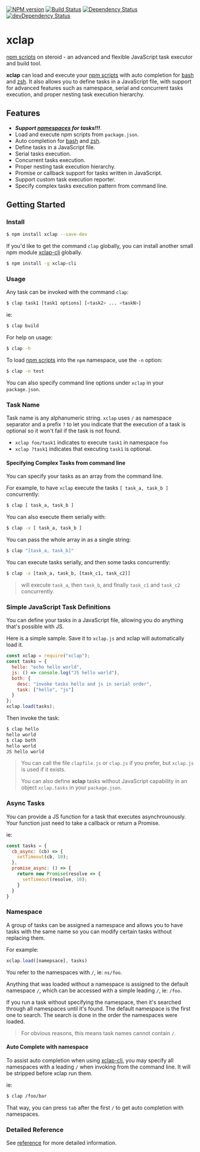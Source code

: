 [![NPM version][npm-image]][npm-url] [![Build Status][travis-image]][travis-url]
[![Dependency Status][daviddm-image]][daviddm-url] [![devDependency Status][daviddm-dev-image]][daviddm-dev-url]

# xclap

[npm scripts] on steroid - an advanced and flexible JavaScript task executor and build tool.

**xclap** can load and execute your [npm scripts] with auto completion for [bash] and [zsh].  It also allows you to define tasks in a JavaScript file, with support for advanced features such as namespace, serial and concurrent tasks execution, and proper nesting task execution hierarchy.

## Features

-   **_Support [namespaces](#namespace) for tasks!!!_**.
-   Load and execute npm scripts from `package.json`.
-   Auto completion for [bash] and [zsh].
-   Define tasks in a JavaScript file.
-   Serial tasks execution.
-   Concurrent tasks execution.
-   Proper nesting task execution hierarchy.
-   Promise or callback support for tasks written in JavaScript.
-   Support custom task execution reporter.
-   Specify complex tasks execution pattern from command line.

## Getting Started

### Install

```bash
$ npm install xclap --save-dev
```

If you'd like to get the command `clap` globally, you can install another small npm module [xclap-cli] globally.

```bash
$ npm install -g xclap-cli
```

### Usage

Any task can be invoked with the command `clap`:

```bash
$ clap task1 [task1 options] [<task2> ... <taskN>]
```

ie:

```bash
$ clap build
```

For help on usage:

```bash
$ clap -h
```

To load [npm scripts] into the `npm` namespace, use the `-n` option:

```bash
$ clap -n test
```

You can also specify command line options under `xclap` in your `package.json`.

### Task Name

Task name is any alphanumeric string. `xclap` uses `/` as namespace separator and a prefix `?` to let you indicate that the execution of a task is optional so it won't fail if the task is not found.

* `xclap foo/task1` indicates to execute `task1` in namespace `foo`
* `xclap ?task1` indicates that executing `task1` is optional.

#### Specifying Complex Tasks from command line

You can specify your tasks as an array from the command line.

For example, to have `xclap` execute the tasks `[ task_a, task_b ]` concurrently:

```bash
$ clap [ task_a, task_b ]
```

You can also execute them serially with:

```bash
$ clap -x [ task_a, task_b ]
```

You can pass the whole array in as a single string:

```bash
$ clap "[task_a, task_b]"
```

You can execute tasks serially, and then some tasks concurrently:

```bash
$ clap -x [task_a, task_b, [task_c1, task_c2]]
```

> will execute `task_a`, then `task_b`, and finally `task_c1` and `task_c2` concurrently.

### Simple JavaScript Task Definitions

You can define your tasks in a JavaScript file, allowing you do anything that's possible with JS.

Here is a simple sample.  Save it to `xclap.js` and xclap will automatically load it.

```js
const xclap = require("xclap");
const tasks = {
  hello: "echo hello world",
  js: () => console.log("JS hello world"),
  both: {
    desc: "invoke tasks hello and js in serial order",
    task: ["hello", "js"]
  }
};
xclap.load(tasks);
```

Then invoke the task:

```bash
$ clap hello
hello world
$ clap both
hello world
JS hello world
```

> You can call the file `clapfile.js` or `clap.js` if you prefer, but `xclap.js` is used if it exists.
>
> You can also define **xclap** tasks without JavaScript capability in an object `xclap.tasks` in your `package.json`.

### Async Tasks

You can provide a JS function for a task that executes asynchrounously.  Your function just need to take a callback or return a Promise.

ie:

```js
const tasks = {
  cb_async: (cb) => {
    setTimeout(cb, 10);
  },
  promise_async: () => {
    return new Promise(resolve => {
      setTimeout(resolve, 10);
    }
  }
}
```

### Namespace

A group of tasks can be assigned a namespace and allows you to have tasks with the same name so you can modify certain tasks without replacing them.

For example:

```js
xclap.load([namepsace], tasks)
```

You refer to the namespaces with `/`, ie: `ns/foo`.

Anything that was loaded without a namespace is assigned to the default namespace `/`, which can be accessed with a simple leading `/`, ie: `/foo`.

If you run a task without specifying the namespace, then it's searched through all namespaces until it's found.  The default namespace is the first one to search.  The search is done in the order the namespaces were loaded.

> For obvious reasons, this means task names cannot contain `/`.

#### Auto Complete with namespace

To assist auto completion when using [xclap-cli], you may specify all namespaces with a leading `/` when invoking from the command line.  It will be stripped before xclap run them.

ie:

```bash
$ clap /foo/bar
```

That way, you can press `tab` after the first `/` to get auto completion with namespaces.

### Detailed Reference

See [reference](./REFERENCE.md) for more detailed information.

[travis-image]: https://travis-ci.org/jchip/xclap.svg?branch=master

[travis-url]: https://travis-ci.org/jchip/xclap

[npm-image]: https://badge.fury.io/js/xclap.svg

[npm-url]: https://npmjs.org/package/xclap

[daviddm-image]: https://david-dm.org/jchip/xclap/status.svg

[daviddm-url]: https://david-dm.org/jchip/xclap

[daviddm-dev-image]: https://david-dm.org/jchip/xclap/dev-status.svg

[daviddm-dev-url]: https://david-dm.org/jchip/xclap?type=dev

[npm scripts]: https://docs.npmjs.com/misc/scripts

[xclap-cli]: https://github.com/jchip/xclap-cli

[bash]: https://www.gnu.org/software/bash/

[zsh]: http://www.zsh.org/

